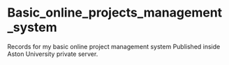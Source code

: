 # Basic_online_projects_management_system
Records for my basic online project management system Published inside Aston University private server.
